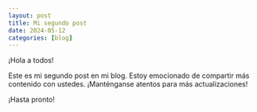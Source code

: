 ```yaml
---
layout: post
title: Mi segundo post
date: 2024-05-12
categories: [blog]
---
```


¡Hola a todos!

Este es mi segundo post en mi blog. Estoy emocionado de compartir más contenido con ustedes. ¡Manténganse atentos para más actualizaciones!

¡Hasta pronto!